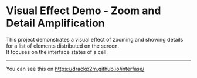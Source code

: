 # Visual Effect Demo - Zoom and Detail Amplification

This project demonstrates a visual effect of zooming and showing details for a list of elements distributed on the screen.  
It focuses on the interface states of a cell.

---

You can see this on https://drackp2m.github.io/interfase/